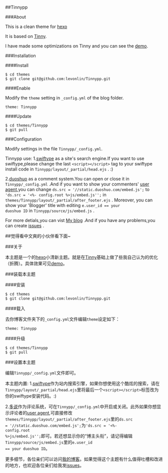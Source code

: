 ##Tinnypp

###About

This is a clean theme for [hexo](https://github.com/hexojs/hexo)

It is based on [Tinny](https://github.com/zhanglun/hexo-theme/tree/master/Tinny).

I have made some optimizations on Tinny and you can see the [demo](http://www.levonlin.info/).

###Installation

####Install
	
	$ cd themes
	$ git clone git@github.com:levonlin/Tinnypp.git

####Enable

Modify the <code>theme</code> setting in <code>_config.yml</code> of the blog folder.

    theme: Tinnypp

####Update

	$ cd themes/Tinnypp
	$ git pull

###Configuration

Modify settings in the file <code>Tinnypp/_config.yml</code>.

Tinnypp use:
1.[swiftype](https://swiftype.com/) as a site's search engine.If you want to use swiftype,please change the last <code>&lt;script&gt;&lt;/script&gt;</code> tag to your swiftype install code in <code>Tinnypp/layout/_partial/head.ejs</code> . :)

2.[duoshuo](http://duoshuo.com/) as a comment system.You can open or close it in <code>Tinnypp/_config.yml</code> .And if you want to show your commenters' [user agent](http://en.wikipedia.org/wiki/User_agent),you can change <code>ds.src = '//static.duoshuo.com/embed.js';</code> to <code>'ds.src = '<%- config.root %>js/embed.js'';</code> in <code>themes/Tinnypp/layout/_partial/after_footer.ejs</code> . Moreover, you can show your 'Blogger' title with editing <code>e.user_id == your duoshuo ID</code> in <code>Tinnypp/source/js/embed.js</code> .

For more detials,you can vist [My blog](http://www.levonlin.info/tags/Tinnypp/) .And if you have any problems,you can create [issues](https://github.com/levonlin/Tinnypp/issues) .

##觉得看中文爽的小伙伴看下面~

###关于

本主题是一个的[hexo](https://github.com/hexojs/hexo)小清新主题。就是在[Tinny](https://github.com/zhanglun/hexo-theme/tree/master/Tinny)基础上做了些我自己认为的优化（折腾）。具体效果可见[demo](http://www.levonlin.info/)。

###装载本主题

####安装
	
	$ cd themes
	$ git clone git@github.com:levonlin/Tinnypp.git

####载入

去你博客文件夹下的<code>_config.yml</code>文件编辑<code>theme</code>设定如下：

    theme: Tinnypp

####升级

	$ cd themes/Tinnypp
	$ git pull

###设置本主题

编辑<code>Tinnypp/_config.yml</code>文件即可。

本主题内置:
1.[swiftype](https://swiftype.com/)作为站内搜索引擎，如果你想使用这个酷炫的搜索，请在<code>Tinnypp/layout/_partial/head.ejs</code>里将最后一个<code>&lt;script&gt;&lt;/script&gt;</code>标签改为你的swiftype安装代码。:)

2.[多说](http://duoshuo.com/)作为评论系统，可在<code>Tinnypp/_config.yml</code>中开启或关闭。此外如果你想显示评论者的[user agent](http://zh.wikipedia.org/wiki/%E7%94%A8%E6%88%B7%E4%BB%A3%E7%90%86),可直接修改<code>themes/Tinnypp/layout/_partial/after_footer.ejs</code>里的<code>ds.src = '//static.duoshuo.com/embed.js';</code>为<code>'ds.src = '<%- config.root %>js/embed.js'';</code>即可。若还想显示你的“博主头衔”，请记得编辑<code>Tinnypp/source/js/embed.js</code>里的<code>e.user_id == your duoshuo ID</code>。

更多细节，各位亲们可以访问[我的博客](http://www.levonlin.info/tags/Tinnypp/)。如果觉得这个主题有什么值得吐槽和改进的地方，也欢迎各位亲们给我发[issues](https://github.com/levonlin/Tinnypp/issues)。